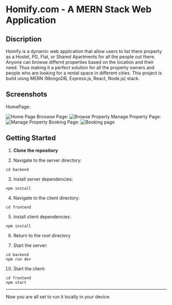 # Homify.com  - A MERN Stack Web Application

<h2>Discription</h2>
<p>Homify is a dynamic web application that allow users to list there property as a Hostel, PG, Flat, or Shared Apartments for all the people out there. Anyone can browse differnt properties based on the location and their need. Thus making it a perfect solution for all the property owners and people who are looking for a rental space in different cities. This project is build uisng MERN (MongoDB, Express.js, React, Node.js) stack. 
</p> 

<h2>Screenshots</h2>
HomePage: 

![Home Page](https://github.com/Ayush-Maurya-19/Homify-Mini-Project/assets/138859591/b0ee4de0-e06f-46e5-a3a2-c28f815d1139)
Broswse Page:
![Browse Property](https://github.com/Ayush-Maurya-19/Homify-Mini-Project/assets/138859591/6b97a5c2-1960-408a-bdab-ece17b6dbc24)
Manage Property Page:
![Manage Property](https://github.com/Ayush-Maurya-19/Homify-Mini-Project/assets/138859591/6fd00e9b-8c27-4eb7-8ece-6d4d280d00ed)
Booking Page:
![Booking page](https://github.com/Ayush-Maurya-19/Homify-Mini-Project/assets/138859591/8aa345c1-196f-4a70-ab96-9f4430c7f33e)

<h2>Getting Started</h2>
<ol dir="auto">
<li>
<p dir="auto"><strong>Clone the repository</strong></p>
</li>
<li>
<p dir="auto">Navigate to the server directory:</p>
</li>
</ol>
<div class="snippet-clipboard-content notranslate position-relative overflow-auto" data-snippet-clipboard-copy-content="cd backend"><pre class="notranslate"><code>cd backend
</code></pre></div>
<ol start="3" dir="auto">
<li>Install server dependencies:</li>
</ol>
<div class="snippet-clipboard-content notranslate position-relative overflow-auto" data-snippet-clipboard-copy-content="npm install"><pre class="notranslate"><code>npm install
</code></pre></div>
<ol start="4" dir="auto">
<li>Navigate to the client directory:</li>
</ol>
<div class="snippet-clipboard-content notranslate position-relative overflow-auto" data-snippet-clipboard-copy-content="cd ../frontend"><pre class="notranslate"><code>cd frontend
</code></pre></div>
<ol start="5" dir="auto">
<li>Install client dependencies:</li>
</ol>
<div class="snippet-clipboard-content notranslate position-relative overflow-auto" data-snippet-clipboard-copy-content="npm install"><pre class="notranslate"><code>npm install
</code></pre></div>
<ol start="6" dir="auto">
<li>Return to the root directory</li>
<li>
  <p dir="auto">Start the server:</p>
</li>
</ol>
<div class="snippet-clipboard-content notranslate position-relative overflow-auto" data-snippet-clipboard-copy-content="cd backend
npm run dev"><pre class="notranslate"><code>cd backend
npm run dev
</code></pre></div>
<ol start="10" dir="auto">
<li>Start the client:</li>
</ol>
<div class="snippet-clipboard-content notranslate position-relative overflow-auto" data-snippet-clipboard-copy-content="cd frontend
npm start"><pre class="notranslate"><code>cd frontend
npm start
</code></pre></div>
<hr/>
Now you are all set to run it locally in your device. 


